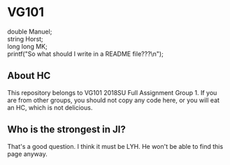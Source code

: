 # VG101
double    Manuel;  
string    Horst;  
long long MK;  
printf("So what should I write in a README file???\n");  

## About HC
This repository belongs to VG101 2018SU Full Assignment Group 1. If you are from other groups, you should not copy any code here, or you will eat an HC, which is not delicious.

## Who is the strongest in JI?
That's a good question. I think it must be LYH. He won't be able to find this page anyway.
